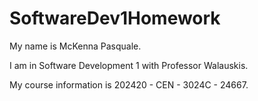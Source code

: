 # SoftwareDev1Homework

My name is McKenna Pasquale.

I am in Software Development 1 with Professor Walauskis.

My course information is 202420 - CEN - 3024C - 24667.
